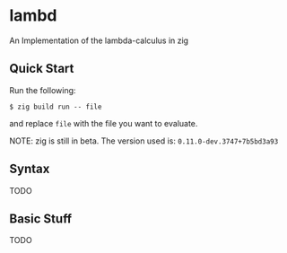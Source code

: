 # lambd
An Implementation of the lambda-calculus in zig

## Quick Start

Run the following:
```shell
$ zig build run -- file
```
and replace `file` with the file you want to evaluate.

NOTE: zig is still in beta. The version used is: `0.11.0-dev.3747+7b5bd3a93`

## Syntax

TODO

## Basic Stuff

TODO